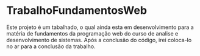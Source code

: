 # TrabalhoFundamentosWeb
Este projeto é um tabalhado, o qual ainda esta em desenvolvimento para a matéria de fundamentos da programação web do curso de analise e desenvolvimento de sistemas.
Após a conclusão do código, irei coloca-lo no ar para a conclusão da trabalho.
